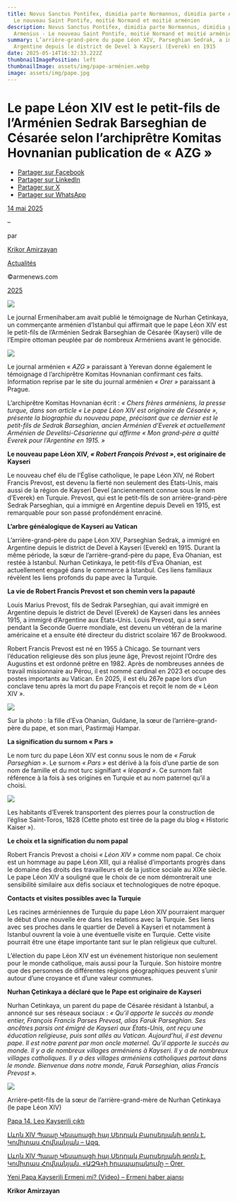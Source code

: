 ```yaml
---
title: Novus Sanctus Pontifex, dimidia parte Normannus, dimidia parte Armenius -
  Le nouveau Saint Pontife, moitié Normand et moitié arménien
description: Novus Sanctus Pontifex, dimidia parte Normannus, dimidia parte
  Armenius - Le nouveau Saint Pontife, moitié Normand et moitié arménien
summary: L’arrière-grand-père du pape Léon XIV, Parseghian Sedrak, a immigré en
  Argentine depuis le district de Devel à Kayseri (Everek) en 1915
date: 2025-05-14T16:32:33.222Z
thumbnailImagePosition: left
thumbnailImage: assets/img/pape-arménien.webp
image: assets/img/pape.jpg
---
```

<!--StartFragment-->

# Le pape Léon XIV est le petit-fils de l’Arménien Sedrak Barseghian de Césarée selon l’archiprêtre Komitas Hovnanian publication de « AZG »

* [Partager sur Facebook](https://www.facebook.com/sharer/sharer.php?u=https%3A%2F%2Fwww.armenews.com%2Fle-pape-leon-xiv-est-le-petit-fils-de-larmenien-sedrak-barseghian-de-cesaree-selon-larchipretre-komitas-hovnanian-publication-de-azg%2F&title=Le%20pape%20L%C3%A9on%20XIV%20est%20le%20petit-fils%20de%20l%26rsquo%3BArm%C3%A9nien%20Sedrak%20Barseghian%20de%20C%C3%A9sar%C3%A9e%20selon%20l%E2%80%99archipr%C3%AAtre%20Komitas%20Hovnanian%20publication%20de%20%C2%AB%20AZG%20%C2%BB)
* [Partager sur LinkedIn](https://www.linkedin.com/shareArticle?mini=true&url=https%3A%2F%2Fwww.armenews.com%2Fle-pape-leon-xiv-est-le-petit-fils-de-larmenien-sedrak-barseghian-de-cesaree-selon-larchipretre-komitas-hovnanian-publication-de-azg%2F&title=Le%20pape%20L%C3%A9on%20XIV%20est%20le%20petit-fils%20de%20l%26rsquo%3BArm%C3%A9nien%20Sedrak%20Barseghian%20de%20C%C3%A9sar%C3%A9e%20selon%20l%E2%80%99archipr%C3%AAtre%20Komitas%20Hovnanian%20publication%20de%20%C2%AB%20AZG%20%C2%BB)
* [Partager sur X](https://x.com/share?url=https%3A%2F%2Fwww.armenews.com%2Fle-pape-leon-xiv-est-le-petit-fils-de-larmenien-sedrak-barseghian-de-cesaree-selon-larchipretre-komitas-hovnanian-publication-de-azg%2F&text=Le%20pape%20L%C3%A9on%20XIV%20est%20le%20petit-fils%20de%20l%26rsquo%3BArm%C3%A9nien%20Sedrak%20Barseghian%20de%20C%C3%A9sar%C3%A9e%20selon%20l%E2%80%99archipr%C3%AAtre%20Komitas%20Hovnanian%20publication%20de%20%C2%AB%20AZG%20%C2%BB)
* [Partager sur WhatsApp](https://api.whatsapp.com/send?text=Le%20pape%20L%C3%A9on%20XIV%20est%20le%20petit-fils%20de%20l%26rsquo%3BArm%C3%A9nien%20Sedrak%20Barseghian%20de%20C%C3%A9sar%C3%A9e%20selon%20l%E2%80%99archipr%C3%AAtre%20Komitas%20Hovnanian%20publication%20de%20%C2%AB%20AZG%20%C2%BB%20%E2%80%94%20https%3A%2F%2Fwww.armenews.com%2Fle-pape-leon-xiv-est-le-petit-fils-de-larmenien-sedrak-barseghian-de-cesaree-selon-larchipretre-komitas-hovnanian-publication-de-azg%2F)

[14 mai 2025](https://www.armenews.com/le-pape-leon-xiv-est-le-petit-fils-de-larmenien-sedrak-barseghian-de-cesaree-selon-larchipretre-komitas-hovnanian-publication-de-azg/)

–

par

[Krikor Amirzayan](https://www.armenews.com/author/krikor56/)

[Actualités](https://www.armenews.com/categorie/actualites/)

©armenews.com

[2025](https://www.armenews.com/le-pape-leon-xiv-est-le-petit-fils-de-larmenien-sedrak-barseghian-de-cesaree-selon-larchipretre-komitas-hovnanian-publication-de-azg/)

![](https://www.armenews.com/wp-content/uploads/2025/05/3001.jpg.pagespeed.ce.Z4wDLL1N6z.jpg)

Le journal Ermenihaber.am avait publié le témoignage de Nurhan Çetinkaya, un commerçante arménien d’Istanbul qui affirmait que le pape Léon XIV est le petit-fils de l’Arménien Sedrak Barseghian de Césarée (Kayseri) ville de l’Empire ottoman peuplée par de nombreux Arméniens avant le génocide.

![](https://www.armenews.com/wp-content/uploads/2025/05/3001A.webp)

Le journal arménien *« AZG »* paraissant à Yerevan donne également le témoignage d l’archiprêtre Komitas Hovnanian confirmant ces faits. Information reprise par le site du journal arménien *« Orer »* paraissant à Prague.

L’archiprêtre Komitas Hovnanian écrit : *« Chers frères arméniens, la presse turque, dans son article « Le pape Léon XIV est originaire de Césarée », présente la biographie du nouveau pape, précisant que ce dernier est le petit-fils de Sedrak Barseghian, ancien Arménien d’Everek et actuellement Arménien de Develitsi-Césarienne qui affirme « Mon grand-père a quitté Everek pour l’Argentine en 1915. »*

**Le nouveau pape Léon XIV, *« Robert François Prévost »*, est originaire de Kayseri**

Le nouveau chef élu de l’Église catholique, le pape Léon XIV, né Robert Francis Prevost, est devenu la fierté non seulement des États-Unis, mais aussi de la région de Kayseri Devel (anciennement connue sous le nom d’Everek) en Turquie. Prevost, qui est le petit-fils de son arrière-grand-père Sedrak Parseghian, qui a immigré en Argentine depuis Develi en 1915, est remarquable pour son passé profondément enraciné.

**L’arbre généalogique de Kayseri au Vatican**

L’arrière-grand-père du pape Léon XIV, Parseghian Sedrak, a immigré en Argentine depuis le district de Devel à Kayseri (Everek) en 1915. Durant la même période, la sœur de l’arrière-grand-père du pape, Eva Ohanian, est restée à Istanbul. Nurhan Cetinkaya, le petit-fils d’Eva Ohanian, est actuellement engagé dans le commerce à Istanbul. Ces liens familiaux révèlent les liens profonds du pape avec la Turquie.

**La vie de Robert Francis Prevost et son chemin vers la papauté**

Louis Marius Prevost, fils de Sedrak Parseghian, qui avait immigré en Argentine depuis le district de Devel (Everek) de Kayseri dans les années 1915, a immigré d’Argentine aux États-Unis. Louis Prevost, qui a servi pendant la Seconde Guerre mondiale, est devenu un vétéran de la marine américaine et a ensuite été directeur du district scolaire 167 de Brookwood.

Robert Francis Prevost est né en 1955 à Chicago. Se tournant vers l’éducation religieuse dès son plus jeune âge, Prevost rejoint l’Ordre des Augustins et est ordonné prêtre en 1982. Après de nombreuses années de travail missionnaire au Pérou, il est nommé cardinal en 2023 et occupe des postes importants au Vatican. En 2025, il est élu 267e pape lors d’un conclave tenu après la mort du pape François et reçoit le nom de « Léon XIV ».

![](https://www.armenews.com/wp-content/uploads/2025/05/3001B.webp)

Sur la photo : la fille d’Eva Ohanian, Guldane, la sœur de l’arrière-grand-père du pape, et son mari, Pastirmaji Hampar.

**La signification du surnom « Pars »**

Le nom turc du pape Léon XIV est connu sous le nom de *« Faruk Parseghian »*. Le surnom *« Pars »* est dérivé à la fois d’une partie de son nom de famille et du mot turc signifiant *« léopard »*. Ce surnom fait référence à la fois à ses origines en Turquie et au nom paternel qu’il a choisi.

![](https://www.armenews.com/wp-content/uploads/2025/05/3001C.webp)

Les habitants d’Everek transportent des pierres pour la construction de l’église Saint-Toros, 1828 (Cette photo est tirée de la page du blog « Historic Kaiser »).

**Le choix et la signification du nom papal**

Robert Francis Prevost a choisi *« Léon XIV »* comme nom papal. Ce choix est un hommage au pape Léon XIII, qui a réalisé d’importants progrès dans le domaine des droits des travailleurs et de la justice sociale au XIXe siècle. Le pape Léon XIV a souligné que le choix de ce nom démontrerait une sensibilité similaire aux défis sociaux et technologiques de notre époque.

**Contacts et visites possibles avec la Turquie**

Les racines arméniennes de Turquie du pape Léon XIV pourraient marquer le début d’une nouvelle ère dans les relations avec la Turquie. Ses liens avec ses proches dans le quartier de Develi à Kayseri et notamment à Istanbul ouvrent la voie à une éventuelle visite en Turquie. Cette visite pourrait être une étape importante tant sur le plan religieux que culturel.

L’élection du pape Léon XIV est un événement historique non seulement pour le monde catholique, mais aussi pour la Turquie. Son histoire montre que des personnes de différentes régions géographiques peuvent s’unir autour d’une croyance et d’une valeur communes.

**Nurhan Çetinkaya a déclaré que le Pape est originaire de Kayseri**

Nurhan Cetinkaya, un parent du pape de Césarée résidant à Istanbul, a annoncé sur ses réseaux sociaux : *« Qu’il apporte le succès au monde entier, François Francis Parses Prevost, alias Faruk Parseghian. Ses ancêtres parsis ont émigré de Kayseri aux États-Unis, ont reçu une éducation religieuse, puis sont allés au Vatican. Aujourd’hui, il est devenu pape. Il est notre parent par mon oncle maternel. Qu’il apporte le succès au monde. Il y a de nombreux villages arméniens à Kayseri. Il y a de nombreux villages catholiques. Il y a des villages arméniens catholiques partout dans le monde. Bienvenue dans notre monde, Faruk Parseghian, alias Francis Prevost ».*

![](https://www.armenews.com/wp-content/uploads/2025/05/3001D.webp)

Arrière-petit-fils de la sœur de l’arrière-grand-mère de Nurhan Çetinkaya (le pape Léon XIV)

[Papa 14. Leo Kayserili çıktı](https://www.youtube.com/watch?v=TUpovheGheU)

[Լևոն XIV Պապը Կեսարացի հայ Սեդրակ Բարսեղյանի թոռն է. Կոմիտաս Հովնանյան – Ազգ ](https://azg.am/news/%d5%ac%d6%87%d5%b8%d5%b6-xiv-%d5%ba%d5%a1%d5%ba%d5%a8-%d5%ba%d5%a1%d6%80%d5%a6%d5%be%d5%a5%d6%81-%d5%af%d5%a5%d5%bd%d5%a1%d6%80%d5%a1%d6%81%d5%ab-%d5%b0%d5%a1%d5%b5%d5%ab%d5%9d-%d5%bd%d5%a5%d5%a4/)

[Լևոն XIV Պապը Կեսարացի հայ Սեդրակ Բարսեղյանի թոռն է. Կոմիտաս Հովնանյան. «ԱԶԳ»ի հրապարակումը – Orer ](https://orer.eu/hy/2025/05/13/leo-14-pope-sedrak-barsefghyan-granchildren/?fbclid=IwY2xjawKQv_NleHRuA2FlbQIxMABicmlkETFOdmhSQng0YnNDQmhneE1kAR44d-SDwgYrYCjzOHwRbp0xI-LIsQYamCN474R8Js8wOindE4qmu3LftBbhbA_aem_zHWTcELlwGA-JepU3as1jg)

[Yeni Papa Kayserili Ermeni mi? (Video) – Ermeni haber ajansı](https://www.ermenihaber.am/tr/news/2025/05/12/Yeni-Papa-Leo-14-Ermeni-Kayseri-Nurhan-%C3%87etinkaya/305015?fbclid=IwY2xjawKQzRBleHRuA2FlbQIxMQBicmlkETFOdmhSQng0YnNDQmhneE1kAR6q4jVD9iQfPAzM1d_RGDo5owWRa0hST3sA4H-dkAqRXgZbbBo2FFwJj9Lwig_aem_tWe5lmSLSDvPaY7TTxkPaw)

**Krikor Amirzayan** 

 

<!--EndFragment-->